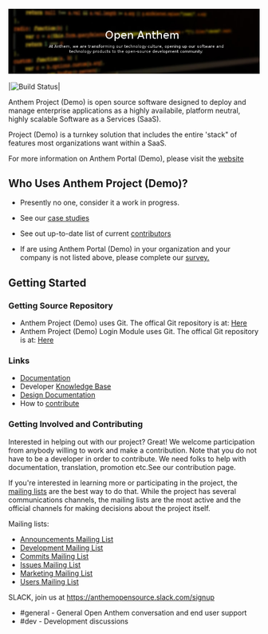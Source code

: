 ![Anthem Portal(Demo)](tools/logo/anthem_banner.png)

|![Build Status](https://bamboo.previewmy.net/plugins/servlet/wittified/build-status/MFP-GCC)|

Anthem Project (Demo) is open source software designed to deploy and manage enterprise applications as a highly availabile, platform neutral, highly scalable Software as a Services (SaaS).

Project (Demo) is a turnkey solution that includes the entire 'stack" of features most organizations want within a SaaS.

For more information on Anthem Portal (Demo), please visit the [website](http://live-openanthem.pantheonsite.io)

## Who Uses Anthem Project (Demo)?

* Presently no one, consider it a work in progress.

* See our [case studies](http://live-openanthem.pantheonsite.io/projects/)

* See out up-to-date list of current [contributors](https://github.com/openanthem/portal/wiki/Contributors)

* If are using Anthem Portal (Demo) in your organization and your company is not listed above, please complete our [survey.](https://github.com/openanthem/portal/wiki/Survey)

## Getting Started

### Getting Source Repository

* Anthem Project (Demo) uses Git.  The offical Git repository is at: [Here](https://github.com/opensourceanthem/mfp.git)
* Anthem Project (Demo) Login Module uses Git.  The offical Git repository is at: [Here](https://github.com/opensourceanthem/mfp-login.git)

### Links

* [Documentation](https://anthemopensource.atlassian.net/wiki/display/OA/Opensource+Project+Documentation)
* Developer [Knowledge Base](https://anthemopensource.atlassian.net/wiki/display/OA/Developer+Documentation)
* [Design Documentation](https://anthemopensource.atlassian.net/wiki/display/OA/Design+Documentation)
* How to [contribute](CONTRIBUTING.md)

### Getting Involved and Contributing

Interested in helping out with our project? Great! We welcome participation from anybody willing to work and make a contribution. Note that you do not have to be a developer in order to contribute. We need folks to help with documentation, translation, promotion etc.See our contribution page.

If you're interested in learning more or participating in the project, the [mailing lists](https://anthemopensource.atlassian.net/wiki/display/OA/Mailing+Lists) are the best way to do that. While the project has several communications channels, the mailing lists are the most active and the official channels for making decisions about the project itself.

Mailing lists:

* [Announcements Mailing List](mailto:anthem-opensource-portal@webteks.com)
* [Development Mailing List](mailto:anthem-opensource-portal@webteks.com)
* [Commits Mailing List](mailto:anthem-opensource-portal@webteks.com)
* [Issues Mailing List](mailto:anthem-opensource-portal@webteks.com)
* [Marketing Mailing List](mailto:anthem-opensource-portal@webteks.com)
* [Users Mailing List](mailto:anthem-opensource-portal@webteks.com)

SLACK, join us at https://anthemopensource.slack.com/signup

* #general - General Open Anthem conversation and end user support
* #dev - Development discussions

 
